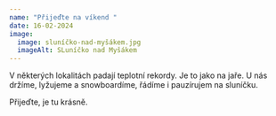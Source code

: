 ```yaml
---
name: "Přijeďte na víkend "
date: 16-02-2024
image:
  image: sluníčko-nad-myšákem.jpg
  imageAlt: SLuníčko nad Myšákem
---
```

V﻿ některých lokalitách padají teplotní rekordy. Je to jako na jaře. U nás držíme, lyžujeme a snowboardíme, řádíme i pauzírujem na sluníčku.

P﻿řijeďte, je tu krásně.